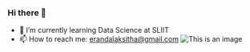 ### Hi there 👋
- 🌱 I’m currently learning Data Science at SLIIT
- 📫 How to reach me: erandalaksitha@gmail.com
![This is an image](https://myoctocat.com/assets/images/base-octocat.svg)
